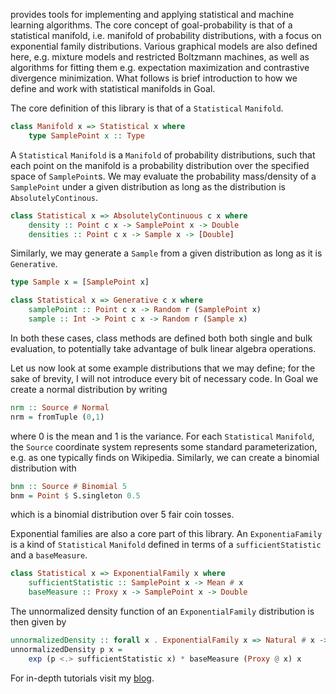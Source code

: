 provides tools for implementing and applying statistical and machine learning
algorithms. The core concept of goal-probability is that of a statistical
manifold, i.e. manifold of probability distributions, with a focus on
exponential family distributions. Various graphical models are also defined
here, e.g. mixture models and restricted Boltzmann machines, as well as
algorithms for fitting them e.g. expectation maximization and contrastive
divergence minimization. What follows is brief introduction to how we define and
work with statistical manifolds in Goal.

The core definition of this library is that of a `Statistical` `Manifold`.
```haskell
class Manifold x => Statistical x where
    type SamplePoint x :: Type
```
A `Statistical` `Manifold` is a `Manifold` of probability distributions, such
that each point on the manifold is a probability distribution over the specified
space of `SamplePoint`s. We may evaluate the probability mass/density of a `SamplePoint` under a given distribution as long as the distribution is `AbsolutelyContinous`.
```haskell
class Statistical x => AbsolutelyContinuous c x where
    density :: Point c x -> SamplePoint x -> Double
    densities :: Point c x -> Sample x -> [Double]
```
Similarly, we may generate a `Sample` from a given distribution as long as it is `Generative`.
```haskell
type Sample x = [SamplePoint x]

class Statistical x => Generative c x where
    samplePoint :: Point c x -> Random r (SamplePoint x)
    sample :: Int -> Point c x -> Random r (Sample x)
```
In both these cases, class methods are defined both both single and bulk
evaluation, to potentially take advantage of bulk linear algebra operations.

Let us now look at some example distributions that we may define; for the sake
of brevity, I will not introduce every bit of necessary code. In
Goal we create a normal distribution by writing
```haskell
nrm :: Source # Normal
nrm = fromTuple (0,1)
```
where 0 is the mean and 1 is the variance. For each `Statistical` `Manifold`,
the `Source` coordinate system represents some standard parameterization, e.g.
as one typically finds on Wikipedia. Similarly, we can create a binomial
distribution with
```haskell
bnm :: Source # Binomial 5
bnm = Point $ S.singleton 0.5
```
which is a binomial distribution over 5 fair coin tosses.

Exponential families are also a core part of this library. An `ExponentiaFamily`
is a kind of `Statistical` `Manifold` defined in terms of a
`sufficientStatistic` and a `baseMeasure`.
```haskell
class Statistical x => ExponentialFamily x where
    sufficientStatistic :: SamplePoint x -> Mean # x
    baseMeasure :: Proxy x -> SamplePoint x -> Double
```

The unnormalized density function of an `ExponentialFamily` distribution is then
given by
```haskell
unnormalizedDensity :: forall x . ExponentialFamily x => Natural # x -> SamplePoint x -> Double
unnormalizedDensity p x =
    exp (p <.> sufficientStatistic x) * baseMeasure (Proxy @ x) x
```

For in-depth tutorials visit my
[blog](https://sacha-sokoloski.gitlab.io/website/pages/blog.html).

